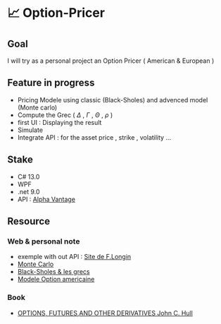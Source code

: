 # 📈 Option-Pricer

## Goal 

I will try as a personal project an Option Pricer ( American &amp; European ) 


## Feature in progress 

- Pricing Modele using classic (Black-Sholes) and advenced model (Monte carlo)
- Compute the Grec ( $\Delta$ , $\Gamma$ , $\Theta$ , $\rho$ )
- first UI : Displaying the result 
- Simulate
- Integrate API : for the asset price , strike ,  volatility ...

## Stake

- C# 13.0
- WPF
- .net 9.0
- API : [Alpha Vantage](https://www.alphavantage.co)


## Resource
### Web & personal note
- exemple with out API : [Site de F.Longin](https://www.longin.fr/Ressources_Outils/Pricers/Actions/Call_put_standards_dividendes_continus/options_standards_actions_calls_puts_pricer.php)
- [Monte Carlo](MonteCarlo.md)
- [Black-Sholes & les grecs](BSG.md)
- [Modele Option americaine](America.md)

### Book
  
- [OPTIONS, FUTURES,AND OTHER DERIVATIVES John C. Hull](http://lib.ysu.am/disciplines_bk/2b66030e0dd4c77b2bda437f6c1e5e66.pdf)



